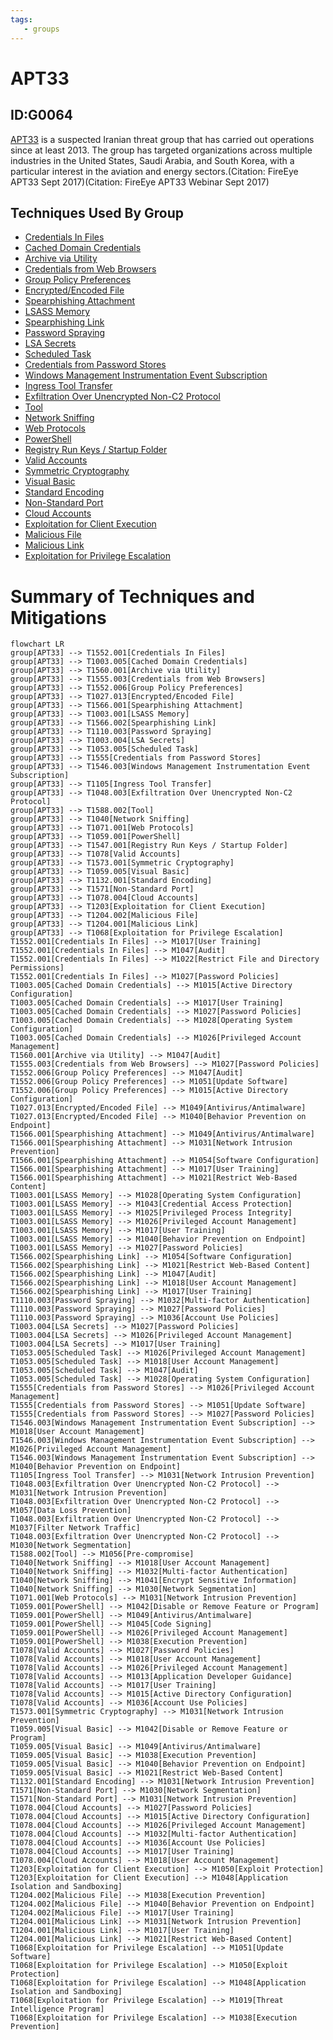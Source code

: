 ```yaml
---
tags:
   - groups
---
```

# APT33
## ID:G0064
[APT33](/mitre/groups/G0064) is a suspected Iranian threat group that has carried out operations since at least 2013. The group has targeted organizations across multiple industries in the United States, Saudi Arabia, and South Korea, with a particular interest in the aviation and energy sectors.(Citation: FireEye APT33 Sept 2017)(Citation: FireEye APT33 Webinar Sept 2017)
## Techniques Used By Group
* [Credentials In Files](techniques/T1552/001)
* [Cached Domain Credentials](techniques/T1003/005)
* [Archive via Utility](techniques/T1560/001)
* [Credentials from Web Browsers](techniques/T1555/003)
* [Group Policy Preferences](techniques/T1552/006)
* [Encrypted/Encoded File](techniques/T1027/013)
* [Spearphishing Attachment](techniques/T1566/001)
* [LSASS Memory](techniques/T1003/001)
* [Spearphishing Link](techniques/T1566/002)
* [Password Spraying](techniques/T1110/003)
* [LSA Secrets](techniques/T1003/004)
* [Scheduled Task](techniques/T1053/005)
* [Credentials from Password Stores](techniques/T1555)
* [Windows Management Instrumentation Event Subscription](techniques/T1546/003)
* [Ingress Tool Transfer](techniques/T1105)
* [Exfiltration Over Unencrypted Non-C2 Protocol](techniques/T1048/003)
* [Tool](techniques/T1588/002)
* [Network Sniffing](techniques/T1040)
* [Web Protocols](techniques/T1071/001)
* [PowerShell](techniques/T1059/001)
* [Registry Run Keys / Startup Folder](techniques/T1547/001)
* [Valid Accounts](techniques/T1078)
* [Symmetric Cryptography](techniques/T1573/001)
* [Visual Basic](techniques/T1059/005)
* [Standard Encoding](techniques/T1132/001)
* [Non-Standard Port](techniques/T1571)
* [Cloud Accounts](techniques/T1078/004)
* [Exploitation for Client Execution](techniques/T1203)
* [Malicious File](techniques/T1204/002)
* [Malicious Link](techniques/T1204/001)
* [Exploitation for Privilege Escalation](techniques/T1068)

# Summary of Techniques and Mitigations
```mermaid
flowchart LR
group[APT33] --> T1552.001[Credentials In Files]
group[APT33] --> T1003.005[Cached Domain Credentials]
group[APT33] --> T1560.001[Archive via Utility]
group[APT33] --> T1555.003[Credentials from Web Browsers]
group[APT33] --> T1552.006[Group Policy Preferences]
group[APT33] --> T1027.013[Encrypted/Encoded File]
group[APT33] --> T1566.001[Spearphishing Attachment]
group[APT33] --> T1003.001[LSASS Memory]
group[APT33] --> T1566.002[Spearphishing Link]
group[APT33] --> T1110.003[Password Spraying]
group[APT33] --> T1003.004[LSA Secrets]
group[APT33] --> T1053.005[Scheduled Task]
group[APT33] --> T1555[Credentials from Password Stores]
group[APT33] --> T1546.003[Windows Management Instrumentation Event Subscription]
group[APT33] --> T1105[Ingress Tool Transfer]
group[APT33] --> T1048.003[Exfiltration Over Unencrypted Non-C2 Protocol]
group[APT33] --> T1588.002[Tool]
group[APT33] --> T1040[Network Sniffing]
group[APT33] --> T1071.001[Web Protocols]
group[APT33] --> T1059.001[PowerShell]
group[APT33] --> T1547.001[Registry Run Keys / Startup Folder]
group[APT33] --> T1078[Valid Accounts]
group[APT33] --> T1573.001[Symmetric Cryptography]
group[APT33] --> T1059.005[Visual Basic]
group[APT33] --> T1132.001[Standard Encoding]
group[APT33] --> T1571[Non-Standard Port]
group[APT33] --> T1078.004[Cloud Accounts]
group[APT33] --> T1203[Exploitation for Client Execution]
group[APT33] --> T1204.002[Malicious File]
group[APT33] --> T1204.001[Malicious Link]
group[APT33] --> T1068[Exploitation for Privilege Escalation]
T1552.001[Credentials In Files] --> M1017[User Training]
T1552.001[Credentials In Files] --> M1047[Audit]
T1552.001[Credentials In Files] --> M1022[Restrict File and Directory Permissions]
T1552.001[Credentials In Files] --> M1027[Password Policies]
T1003.005[Cached Domain Credentials] --> M1015[Active Directory Configuration]
T1003.005[Cached Domain Credentials] --> M1017[User Training]
T1003.005[Cached Domain Credentials] --> M1027[Password Policies]
T1003.005[Cached Domain Credentials] --> M1028[Operating System Configuration]
T1003.005[Cached Domain Credentials] --> M1026[Privileged Account Management]
T1560.001[Archive via Utility] --> M1047[Audit]
T1555.003[Credentials from Web Browsers] --> M1027[Password Policies]
T1552.006[Group Policy Preferences] --> M1047[Audit]
T1552.006[Group Policy Preferences] --> M1051[Update Software]
T1552.006[Group Policy Preferences] --> M1015[Active Directory Configuration]
T1027.013[Encrypted/Encoded File] --> M1049[Antivirus/Antimalware]
T1027.013[Encrypted/Encoded File] --> M1040[Behavior Prevention on Endpoint]
T1566.001[Spearphishing Attachment] --> M1049[Antivirus/Antimalware]
T1566.001[Spearphishing Attachment] --> M1031[Network Intrusion Prevention]
T1566.001[Spearphishing Attachment] --> M1054[Software Configuration]
T1566.001[Spearphishing Attachment] --> M1017[User Training]
T1566.001[Spearphishing Attachment] --> M1021[Restrict Web-Based Content]
T1003.001[LSASS Memory] --> M1028[Operating System Configuration]
T1003.001[LSASS Memory] --> M1043[Credential Access Protection]
T1003.001[LSASS Memory] --> M1025[Privileged Process Integrity]
T1003.001[LSASS Memory] --> M1026[Privileged Account Management]
T1003.001[LSASS Memory] --> M1017[User Training]
T1003.001[LSASS Memory] --> M1040[Behavior Prevention on Endpoint]
T1003.001[LSASS Memory] --> M1027[Password Policies]
T1566.002[Spearphishing Link] --> M1054[Software Configuration]
T1566.002[Spearphishing Link] --> M1021[Restrict Web-Based Content]
T1566.002[Spearphishing Link] --> M1047[Audit]
T1566.002[Spearphishing Link] --> M1018[User Account Management]
T1566.002[Spearphishing Link] --> M1017[User Training]
T1110.003[Password Spraying] --> M1032[Multi-factor Authentication]
T1110.003[Password Spraying] --> M1027[Password Policies]
T1110.003[Password Spraying] --> M1036[Account Use Policies]
T1003.004[LSA Secrets] --> M1027[Password Policies]
T1003.004[LSA Secrets] --> M1026[Privileged Account Management]
T1003.004[LSA Secrets] --> M1017[User Training]
T1053.005[Scheduled Task] --> M1026[Privileged Account Management]
T1053.005[Scheduled Task] --> M1018[User Account Management]
T1053.005[Scheduled Task] --> M1047[Audit]
T1053.005[Scheduled Task] --> M1028[Operating System Configuration]
T1555[Credentials from Password Stores] --> M1026[Privileged Account Management]
T1555[Credentials from Password Stores] --> M1051[Update Software]
T1555[Credentials from Password Stores] --> M1027[Password Policies]
T1546.003[Windows Management Instrumentation Event Subscription] --> M1018[User Account Management]
T1546.003[Windows Management Instrumentation Event Subscription] --> M1026[Privileged Account Management]
T1546.003[Windows Management Instrumentation Event Subscription] --> M1040[Behavior Prevention on Endpoint]
T1105[Ingress Tool Transfer] --> M1031[Network Intrusion Prevention]
T1048.003[Exfiltration Over Unencrypted Non-C2 Protocol] --> M1031[Network Intrusion Prevention]
T1048.003[Exfiltration Over Unencrypted Non-C2 Protocol] --> M1057[Data Loss Prevention]
T1048.003[Exfiltration Over Unencrypted Non-C2 Protocol] --> M1037[Filter Network Traffic]
T1048.003[Exfiltration Over Unencrypted Non-C2 Protocol] --> M1030[Network Segmentation]
T1588.002[Tool] --> M1056[Pre-compromise]
T1040[Network Sniffing] --> M1018[User Account Management]
T1040[Network Sniffing] --> M1032[Multi-factor Authentication]
T1040[Network Sniffing] --> M1041[Encrypt Sensitive Information]
T1040[Network Sniffing] --> M1030[Network Segmentation]
T1071.001[Web Protocols] --> M1031[Network Intrusion Prevention]
T1059.001[PowerShell] --> M1042[Disable or Remove Feature or Program]
T1059.001[PowerShell] --> M1049[Antivirus/Antimalware]
T1059.001[PowerShell] --> M1045[Code Signing]
T1059.001[PowerShell] --> M1026[Privileged Account Management]
T1059.001[PowerShell] --> M1038[Execution Prevention]
T1078[Valid Accounts] --> M1027[Password Policies]
T1078[Valid Accounts] --> M1018[User Account Management]
T1078[Valid Accounts] --> M1026[Privileged Account Management]
T1078[Valid Accounts] --> M1013[Application Developer Guidance]
T1078[Valid Accounts] --> M1017[User Training]
T1078[Valid Accounts] --> M1015[Active Directory Configuration]
T1078[Valid Accounts] --> M1036[Account Use Policies]
T1573.001[Symmetric Cryptography] --> M1031[Network Intrusion Prevention]
T1059.005[Visual Basic] --> M1042[Disable or Remove Feature or Program]
T1059.005[Visual Basic] --> M1049[Antivirus/Antimalware]
T1059.005[Visual Basic] --> M1038[Execution Prevention]
T1059.005[Visual Basic] --> M1040[Behavior Prevention on Endpoint]
T1059.005[Visual Basic] --> M1021[Restrict Web-Based Content]
T1132.001[Standard Encoding] --> M1031[Network Intrusion Prevention]
T1571[Non-Standard Port] --> M1030[Network Segmentation]
T1571[Non-Standard Port] --> M1031[Network Intrusion Prevention]
T1078.004[Cloud Accounts] --> M1027[Password Policies]
T1078.004[Cloud Accounts] --> M1015[Active Directory Configuration]
T1078.004[Cloud Accounts] --> M1026[Privileged Account Management]
T1078.004[Cloud Accounts] --> M1032[Multi-factor Authentication]
T1078.004[Cloud Accounts] --> M1036[Account Use Policies]
T1078.004[Cloud Accounts] --> M1017[User Training]
T1078.004[Cloud Accounts] --> M1018[User Account Management]
T1203[Exploitation for Client Execution] --> M1050[Exploit Protection]
T1203[Exploitation for Client Execution] --> M1048[Application Isolation and Sandboxing]
T1204.002[Malicious File] --> M1038[Execution Prevention]
T1204.002[Malicious File] --> M1040[Behavior Prevention on Endpoint]
T1204.002[Malicious File] --> M1017[User Training]
T1204.001[Malicious Link] --> M1031[Network Intrusion Prevention]
T1204.001[Malicious Link] --> M1017[User Training]
T1204.001[Malicious Link] --> M1021[Restrict Web-Based Content]
T1068[Exploitation for Privilege Escalation] --> M1051[Update Software]
T1068[Exploitation for Privilege Escalation] --> M1050[Exploit Protection]
T1068[Exploitation for Privilege Escalation] --> M1048[Application Isolation and Sandboxing]
T1068[Exploitation for Privilege Escalation] --> M1019[Threat Intelligence Program]
T1068[Exploitation for Privilege Escalation] --> M1038[Execution Prevention]
```